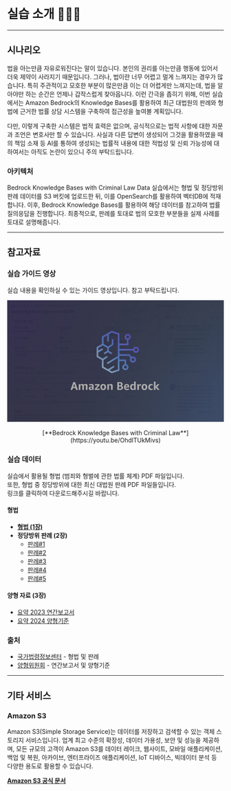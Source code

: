 # 실습 소개 👨🏻‍⚖️

---

## 시나리오  
법을 아는만큼 자유로워진다는 말이 있습니다. 본인의 권리를 아는만큼 행동에 있어서 더욱 제약이 사라지기 때문입니다. 그러나, 법이란 너무 어렵고 멀게 느껴지는 경우가 많습니다. 특히 주관적이고 모호한 부분이 많은만큼 이는 더 어렵게만 느껴지는데, 법을 알아야만 하는 순간은 언제나 갑작스럽게 찾아옵니다. 이런 간극을 좁히기 위해, 이번 실습에서는 Amazon Bedrock의 Knowledge Bases를 활용하여 최근 대법원의 판례와 형법에 근거한 법률 상담 시스템을 구축하여 접근성을 높여볼 계획입니다.  

다만, 이렇게 구축한 시스템은 법적 효력은 없으며, 공식적으로는 법적 사항에 대한 자문과 조언은 변호사만 할 수 있습니다. 사실과 다른 답변이 생성되어 그것을 활용하였을 때의 책임 소재 등 AI를 통하여 생성되는 법률적 내용에 대한 적법성 및 신뢰 가능성에 대하여서는 아직도 논란이 있으니 주의 부탁드립니다.  


### 아키텍처  

Bedrock Knowledge Bases with Criminal Law Data 실습에서는 형법 및 정당방위 판례 데이터를 S3 버킷에 업로드한 뒤, 이를 OpenSearch를 활용하여 벡터DB에 적재합니다. 이후, Bedrock Knowledge Bases를 활용하여 해당 데이터를 참고하여 법률 질의응답을 진행합니다. 최종적으로, 판례를 토대로 법의 모호한 부분들을 실제 사례를 토대로 설명해줍니다.


---

## 참고자료

### 실습 가이드 영상

실습 내용을 확인하실 수 있는 가이드 영상입니다. 참고 부탁드립니다.


[![Bedrock Knowledge Bases with Criminal Law](img/29.png)](https://youtu.be/OhdlTUkMivs)
<center>
[**Bedrock Knowledge Bases with Criminal Law**](https://youtu.be/OhdlTUkMivs)  
</center>


### 실습 데이터

실습에서 활용될 형법 (범죄와 형벌에 관한 법률 체계) PDF 파일입니다.  
또한, 형법 중 정당방위에 대한 최신 대법원 판례 PDF 파일들입니다.  
링크를 클릭하여 다운로드해주시길 바랍니다.   

#### 형법  
- [**형법 (1장)**](data/형법(법률)(제20795호)(20250318).pdf)  
- **정당방위 판례 (2장)** 
    - [판례#1](<data/cases/판례_2016다26662, 26679, 26686.pdf>) 
    - [판례#2](data/cases/판례_2020도6874.pdf) 
    - [판례#3](data/cases/판례_2020도15812.pdf) 
    - [판례#4](<data/cases/판례_2021고합247, 322.pdf>) 
    - [판례#5](data/cases/판례_2023도10768.pdf)

#### 양형 자료 (3장)
* [요약 2023 연간보고서](data/simplest2023annualreport.pdf)
* [요약 2024 양형기준](data/simplest2024_sentencing_guidelines.pdf)

### 출처
- [국가법령정보센터](https://www.law.go.kr/%EB%B2%95%EB%A0%B9/%ED%98%95%EB%B2%95) - 형법 및 판례
- [양형위원회](https://sc.scourt.go.kr/sc/krsc/board/BoardViewAction.work?gubun=1&currentPage=&searchWord=&searchOption=&seqnum=1618) - 연간보고서 및 양형기준

---


## 기타 서비스

### Amazon S3
Amazon S3(Simple Storage Service)는 데이터를 저장하고 검색할 수 있는 객체 스토리지 서비스입니다. 업계 최고 수준의 확장성, 데이터 가용성, 보안 및 성능을 제공하며, 모든 규모의 고객이 Amazon S3를 데이터 레이크, 웹사이트, 모바일 애플리케이션, 백업 및 복원, 아카이브, 엔터프라이즈 애플리케이션, IoT 디바이스, 빅데이터 분석 등 다양한 용도로 활용할 수 있습니다.

[**Amazon S3 공식 문서**](https://docs.aws.amazon.com/ko_kr/AmazonS3/latest/userguide/Welcome.html)